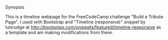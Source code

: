 Synopsis

This is a timeline webpage for the FreeCodeCamp challenge "Build a Tribute Page". I used with Bootstrap and "Timeline (responsive)" snippet by luisrudge at http://bootsnipp.com/snippets/featured/timeline-responsive as a template and am making modifications from there.